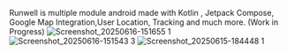 Runwell is multiple module android made with Kotlin , Jetpack Compose, Google Map Integration,User Location, Tracking and much more. (Work in Progress)
![Screenshot_20250616-151655 1](https://github.com/user-attachments/assets/a372142e-a70f-45be-9696-7b6158de9723)
![Screenshot_20250616-151543 3](https://github.com/user-attachments/assets/5fae26e6-0744-4be1-85e7-783e1bfa0cea)
![Screenshot_20250615-184448 1](https://github.com/user-attachments/assets/77732625-9939-44bc-8327-7d4b77b2d3cd)
